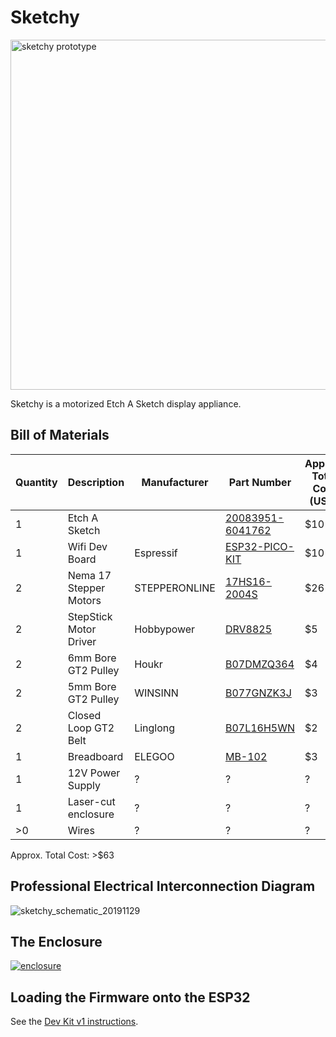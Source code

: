 # Sketchy

<a href="https://user-images.githubusercontent.com/585182/69062387-d80cc680-09e8-11ea-82ab-671f9070fd5e.png">
  <img src="https://user-images.githubusercontent.com/585182/69062387-d80cc680-09e8-11ea-82ab-671f9070fd5e.png" alt="sketchy prototype" width="560" />
</a>

Sketchy is a motorized Etch A Sketch display appliance.

## Bill of Materials

| Quantity | Description | Manufacturer | Part Number | Approx. Total Cost (USD) |
| --- | --- | --- | --- | --- |
| 1 | Etch A Sketch | | [20083951-6041762](https://www.amazon.com/gp/product/B01MTS465O) | $10 |
| 1 | Wifi Dev Board | Espressif | [ESP32-PICO-KIT](https://octopart.com/esp32-pico-kit-espressif+systems-91893718) | $10 |
| 2 | Nema 17 Stepper Motors | STEPPERONLINE | [17HS16-2004S](https://www.amazon.com/gp/product/B00PNEQI7W0) | $26 |
| 2 | StepStick Motor Driver | Hobbypower | [DRV8825](https://www.amazon.com/gp/product/B00NCSK6T2) | $5 |
| 2 | 6mm Bore GT2 Pulley | Houkr | [B07DMZQ364](https://www.amazon.com/gp/product/B07DMZQ364) | $4 |
| 2 | 5mm Bore GT2 Pulley | WINSINN | [B077GNZK3J](https://www.amazon.com/WINSINN-Aluminum-Synchronous-Timing-Printer/dp/B077GNZK3J) | $3 |
| 2 | Closed Loop GT2 Belt | Linglong | [B07L16H5WN](https://www.amazon.com/gp/product/B07L16H5WN) | $2 |
| 1 | Breadboard | ELEGOO | [MB-102](https://www.amazon.com/EL-CP-003-Breadboard-Solderless-Distribution-Connecting/dp/B01EV6LJ7G) | $3 |
| 1 | 12V Power Supply | ? | ? | ? |
| 1 | Laser-cut enclosure | ? | ? | ? |
| >0 | Wires | ? | ? | ? |

Approx. Total Cost: >$63


## Professional Electrical Interconnection Diagram

![sketchy_schematic_20191129](https://user-images.githubusercontent.com/585182/69905911-ebc11100-1388-11ea-8c97-4da41fdfbdd8.png)


## The Enclosure

[![enclosure](https://user-images.githubusercontent.com/585182/69495698-d71bdf00-0e97-11ea-805d-0b5d8ac67879.png)](https://github.com/derekenos/iome/blob/master/appliances/sketchy/enclosure.svg)


## Loading the Firmware onto the ESP32

See the [Dev Kit v1 instructions](https://github.com/derekenos/iome/tree/master/dev_kits/v1#loading-the-firmware-onto-the-esp32).

